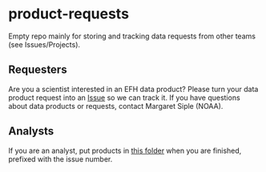 # product-requests
Empty repo mainly for storing and tracking data requests from other teams (see Issues/Projects). 

## Requesters
Are you a scientist interested in an EFH data product? Please turn your data product request into an [Issue](https://github.com/alaska-groundfish-efh/product-requests/issues) so we can track it. If you have questions about data products or requests, contact Margaret Siple (NOAA).

## Analysts
If you are an analyst, put products in [this folder](https://drive.google.com/drive/folders/1OLiyh0nlnQQ3LKkdDhd6xqrFarSK0I7Y?usp=sharing) when you are finished, prefixed with the issue number. 
